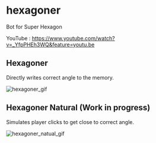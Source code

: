 # hexagoner
Bot for Super Hexagon

YouTube : https://www.youtube.com/watch?v=_YfpPHEh3WQ&feature=youtu.be

 ## Hexagoner
  Directly writes correct angle to the memory.
  
![hexagoner_gif](https://github.com/humanova/hexagoner/blob/master/media/hexagon_gif1.gif "hexagoner") 


 
 
## Hexagoner Natural (Work in progress)
 Simulates player clicks to get close to correct angle.

![hexagoner_natual_gif](https://github.com/humanova/hexagoner/blob/master/media/hexagon_gif_natural.gif "hexagoner natural")

